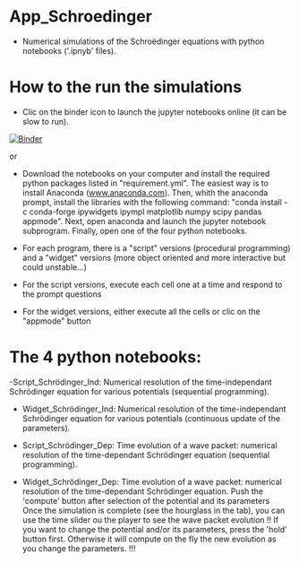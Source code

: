 # App_Schroedinger
 - Numerical simulations of the Schroëdinger equations with python notebooks ('.ipnyb' files). 
 
# How to the run the simulations
 - Clic on the binder icon to launch the jupyter notebooks  online (it can be slow to run).
 
[![Binder](https://mybinder.org/badge_logo.svg)](https://mybinder.org/v2/gh/MQPhysique3EPL/App_Schroedinger/master)

or 

- Download the notebooks on your computer and install the required python packages listed in "requirement.yml". The easiest way is to install Anaconda (www.anaconda.com). Then, whith the anaconda prompt, install the libraries with the following command: "conda install -c conda-forge ipywidgets ipympl matplotlib numpy scipy pandas appmode". Next, open anaconda and launch the jupyter notebook subprogram. Finally, open one of the four python notebooks.

- For each program, there is a "script" versions (procedural programming) and a "widget" versions (more object oriented and more interactive but could unstable...)

- For the script versions, execute each cell one at a time and respond to the prompt questions

- For the widget versions, either execute all the cells or clic on the "appmode" button

# The 4 python notebooks: 

-Script_Schrödinger_Ind: 
 Numerical resolution of the time-independant Schrödinger equation for various potentials (sequential programming).

- Widget_Schrödinger_Ind:
  Numerical resolution of the time-independant Schrödinger equation for various potentials (continuous update of the parameters).

- Script_Schrödinger_Dep:
  Time evolution of a wave packet: numerical resolution of the time-dependant Schrödinger equation (sequential programming).

- Widget_Schrödinger_Dep:
 Time evolution of a wave packet: numerical resolution of the time-dependant Schrödinger equation.
 Push the 'compute' button after selection of the potential and its parameters 
 Once the simulation is complete (see the hourglass in the tab), you can use the time slider ou the player to see the wave packet evolution
 !! If you want to change the potential and/or its parameters, press the 'hold' button first. Otherwise it will compute on the fly the new evolution as you change the parameters. !!!

